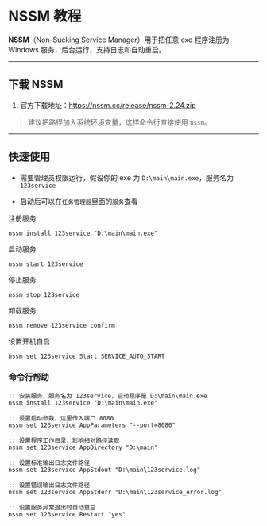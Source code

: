 # NSSM 教程

**NSSM**（Non-Sucking Service Manager）用于把任意 exe 程序注册为 Windows 服务，后台运行，支持日志和自动重启。

---

## 下载 NSSM

1. 官方下载地址：https://nssm.cc/release/nssm-2.24.zip

> 建议把路径加入系统环境变量，这样命令行直接使用 `nssm`。

---

##  快速使用

- 需要管理员权限运行，假设你的 exe 为 `D:\main\main.exe`，服务名为 `123service`

- 启动后可以在`任务管理器`里面的`服务`查看

注册服务
```
nssm install 123service "D:\main\main.exe"
```
启动服务
```
nssm start 123service
```
停止服务
```
nssm stop 123service
```
卸载服务
```
nssm remove 123service confirm
```
设置开机自启
```
nssm set 123service Start SERVICE_AUTO_START
```

### 命令行帮助

```
:: 安装服务，服务名为 123service，启动程序是 D:\main\main.exe
nssm install 123service "D:\main\main.exe"

:: 设置启动参数，这里传入端口 8080
nssm set 123service AppParameters "--port=8080"

:: 设置程序工作目录，影响相对路径读取
nssm set 123service AppDirectory "D:\main"

:: 设置标准输出日志文件路径
nssm set 123service AppStdout "D:\main\123service.log"

:: 设置错误输出日志文件路径
nssm set 123service AppStderr "D:\main\123service_error.log"

:: 设置服务异常退出时自动重启
nssm set 123service Restart "yes"
```

